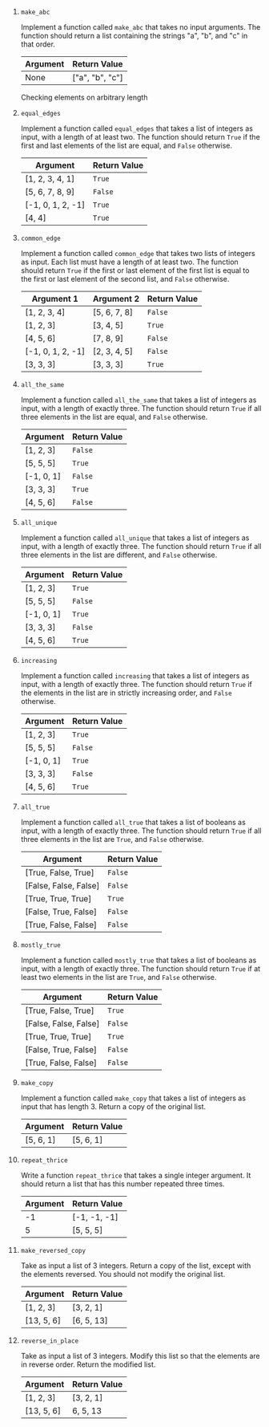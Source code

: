 1.  `make_abc`



    Implement a function called `make_abc` that takes no input arguments. The function should return a list containing the strings "a", "b", and "c" in that order.

    | Argument | Return Value    |
    | -------- | --------------- |
    | None     | ["a", "b", "c"] |

    Checking elements on arbitrary length

1.  `equal_edges`

    Implement a function called `equal_edges` that takes a list of integers as input, with a length of at least two. The function should return `True` if the first and last elements of the list are equal, and `False` otherwise.

    | Argument          | Return Value |
    | ----------------- | ------------ |
    | [1, 2, 3, 4, 1]   | `True`       |
    | [5, 6, 7, 8, 9]   | `False`      |
    | [-1, 0, 1, 2, -1] | `True`       |
    | [4, 4]            | `True`       |

1.  `common_edge`

    Implement a function called `common_edge` that takes two lists of integers as input. Each list must have a length of at least two. The function should return `True` if the first or last element of the first list is equal to the first or last element of the second list, and `False` otherwise.

    | Argument 1        | Argument 2        | Return Value |
    | ----------------- | ----------------- | ------------ |
    | [1, 2, 3, 4]       | [5, 6, 7, 8]       | `False`      |
    | [1, 2, 3]          | [3, 4, 5]          | `True`       |
    | [4, 5, 6]          | [7, 8, 9]          | `False`      |
    | [-1, 0, 1, 2, -1]  | [2, 3, 4, 5]       | `False`       |
    | [3, 3, 3]          | [3, 3, 3]          | `True`       |

1.  `all_the_same`

    Implement a function called `all_the_same` that takes a list of integers as input, with a length of exactly three. The function should return `True` if all three elements in the list are equal, and `False` otherwise.

    | Argument   | Return Value |
    | ---------- | ------------ |
    | [1, 2, 3]  | `False`      |
    | [5, 5, 5]  | `True`       |
    | [-1, 0, 1] | `False`      |
    | [3, 3, 3]  | `True`       |
    | [4, 5, 6]  | `False`      |

1.  `all_unique`

    Implement a function called `all_unique` that takes a list of integers as input, with a length of exactly three. The function should return `True` if all three elements in the list are different, and `False` otherwise.

    | Argument   | Return Value |
    | ---------- | ------------ |
    | [1, 2, 3]  | `True`       |
    | [5, 5, 5]  | `False`      |
    | [-1, 0, 1] | `True`       |
    | [3, 3, 3]  | `False`      |
    | [4, 5, 6]  | `True`       |

1.  `increasing`

    Implement a function called `increasing` that takes a list of integers as input, with a length of exactly three. The function should return `True` if the elements in the list are in strictly increasing order, and `False` otherwise.

    | Argument   | Return Value |
    | ---------- | ------------ |
    | [1, 2, 3]  | `True`       |
    | [5, 5, 5]  | `False`      |
    | [-1, 0, 1] | `True`       |
    | [3, 3, 3]  | `False`      |
    | [4, 5, 6]  | `True`       |

1.  `all_true`

    Implement a function called `all_true` that takes a list of booleans as input, with a length of exactly three. The function should return `True` if all three elements in the list are `True`, and `False` otherwise.

    | Argument              | Return Value |
    | --------------------- | ------------ |
    | [True, False, True]   | `False`      |
    | [False, False, False] | `False`      |
    | [True, True, True]    | `True`       |
    | [False, True, False]  | `False`      |
    | [True, False, False]  | `False`      |

1.  `mostly_true`

    Implement a function called `mostly_true` that takes a list of booleans as input, with a length of exactly three. The function should return `True` if at least two elements in the list are `True`, and `False` otherwise.

    | Argument             | Return Value |
    | -------------------- | ------------ |
    | [True, False, True]  | `True`       |
    | [False, False, False]| `False`      |
    | [True, True, True]   | `True`       |
    | [False, True, False] | `False`       |
    | [True, False, False] | `False`      |

1.  `make_copy`

    Implement a function called `make_copy` that takes a list of integers as input that has length 3. Return a copy of the original list.

    | Argument  | Return Value |
    | --------- | ------------ |
    | [5, 6, 1] | [5, 6, 1]    |

1.  `repeat_thrice`

    Write a function `repeat_thrice` that takes a single integer argument. It should return a list that has this number repeated three times.

    | Argument | Return Value |
    | -------- | ------------ |
    | -1       | [-1, -1, -1] |
    | 5        | [5, 5, 5]    |

1.  `make_reversed_copy`

    Take as input a list of 3 integers. Return a copy of the list, except with the elements reversed. You should not modify the original list.

    | Argument   | Return Value |
    | ---------- | ------------ |
    | [1, 2, 3]  | [3, 2, 1]    |
    | [13, 5, 6] | [6, 5, 13]   |

1.  `reverse_in_place`

    Take as input a list of 3 integers. Modify this list so that the elements are in reverse order. Return the modified list.

    | Argument   | Return Value |
    | ---------- | ------------ |
    | [1, 2, 3]  | [3, 2, 1]    |
    | [13, 5, 6] | 6, 5, 13     |
